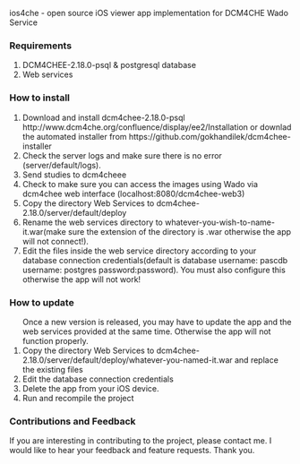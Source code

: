 ios4che - open source iOS viewer app implementation for DCM4CHE Wado Service

<h3>Requirements</h3>
<ol>
<li>DCM4CHEE-2.18.0-psql & postgresql database</li>
<li>Web services</li>
</ol>


<h3> How to install </h3>
<ol>
<li>Download and install dcm4chee-2.18.0-psql http://www.dcm4che.org/confluence/display/ee2/Installation or downlad the automated installer from  https://github.com/gokhandilek/dcm4chee-installer</li>
<li>Check the server logs and make sure there is no error (server/default/logs).</li>
<li>Send studies to dcm4cheee</li>
<li>Check to make sure you can access the images using Wado via dcm4chee web interface (localhost:8080/dcm4chee-web3)</li>
<li>Copy the directory Web Services to dcm4chee-2.18.0/server/default/deploy</li>
<li>Rename the web services directory to whatever-you-wish-to-name-it.war(make sure the extension of the directory is .war otherwise the app will not connect!).</li>
<li>Edit the files inside the web service directory according to your database connection credentials(default is database username: pascdb username: postgres password:password). You must also configure this otherwise the app will not work!</li>
</ol>

<h3> How to update </h3>
<ol>
Once a new version is released, you may have to update the app and the web services provided at the same time. Otherwise the app will not function properly.
<li>Copy the directory Web Services to dcm4chee-2.18.0/server/default/deploy/whatever-you-named-it.war and replace the existing files</li>
<li>Edit the database connection credentials</li>
<li>Delete the app from your iOS device.</li>
<li>Run and recompile the project</li>
</ol>
<h3>Contributions and Feedback</h3>

If you are interesting in contributing to the project, please contact me. I would like to hear your feedback and feature requests.
Thank you.

